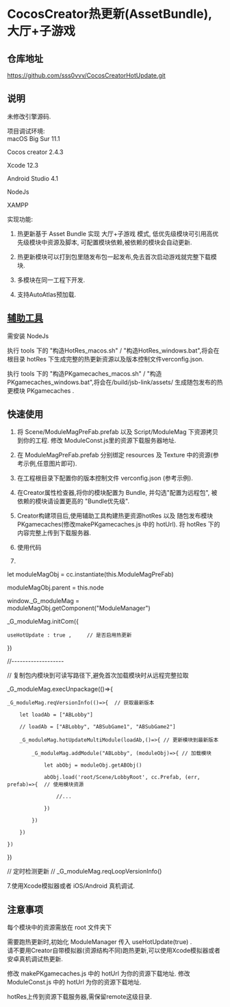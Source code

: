 



CocosCreator热更新(AssetBundle),大厅+子游戏
========

仓库地址
---------
https://github.com/sss0vvv/CocosCreatorHotUpdate.git


说明
--------
未修改引擎源码.

项目调试环境:  
macOS Big Sur 11.1

Cocos creator 2.4.3 

Xcode 12.3

Android Studio 4.1

NodeJs

XAMPP


实现功能:
1. 热更新基于 Asset Bundle 实现 大厅+子游戏 模式,
   低优先级模块可引用高优先级模块中资源及脚本,
   可配置模块依赖,被依赖的模块会自动更新.

2. 热更新模块可以打到包里随发布包一起发布,免去首次启动游戏就完整下载模块.

3. 多模块在同一工程下开发.

4. 支持AutoAtlas预加载.



[辅助工具](http://www.baidu.com)
--------
需安装 NodeJs

执行 tools 下的 "构造HotRes_macos.sh" / "构造HotRes_windows.bat",将会在根目录 hotRes 下生成完整的热更新资源以及版本控制文件verconfig.json.

执行 tools 下的 "构造PKgamecaches_macos.sh" / "构造PKgamecaches_windows.bat",将会在/build/jsb-link/assets/
生成随包发布的热更模块 PKgamecaches .



快速使用
--------
1. 将 Scene/ModuleMagPreFab.prefab 以及 Script/ModuleMag 下资源拷贝到你的工程.
   修改 ModuleConst.js里的资源下载服务器地址.

2. 在 ModuleMagPreFab.prefab 分别绑定 resources 及 Texture 中的资源(参考示例,任意图片即可).

3. 在工程根目录下配置你的版本控制文件 verconfig.json (参考示例).

4. 在Creator属性检查器,将你的模块配置为 Bundle, 并勾选"配置为远程包", 被依赖的模块请设置更高的 "Bundle优先级".

5. Creator构建项目后,使用辅助工具构建热更资源hotRes 以及 随包发布模块PKgamecaches(修改makePKgamecaches.js 中的 hotUrl). 
	将 hotRes 下的内容完整上传到下载服务器.

6. 使用代码
7. 
let moduleMagObj    = cc.instantiate(this.ModuleMagPreFab)

moduleMagObj.parent = this.node  

window._G_moduleMag = moduleMagObj.getComponent("ModuleManager")  

_G_moduleMag.initCom({

    useHotUpdate : true ,     // 是否启用热更新 
    
}) 

//-------------------

// 复制包内模块到可读写路径下,避免首次加载模块时从远程完整拉取

_G_moduleMag.execUnpackage(()=>{

    _G_moduleMag.reqVersionInfo(()=>{  // 获取最新版本
    
        let loadAb = ["ABLobby"]
	
        // loadAb = ["ABLobby", "ABSubGame1", "ABSubGame2"]
	
        _G_moduleMag.hotUpdateMultiModule(loadAb,()=>{ // 更新模块到最新版本
	
            _G_moduleMag.addModule("ABLobby", (moduleObj)=>{ // 加载模块
	    
                let abObj = moduleObj.getABObj()
		
                abObj.load('root/Scene/LobbyRoot', cc.Prefab, (err, prefab)=>{  // 使用模块资源 
		
    				//...
				
                }) 
		
            })
	    
        })
	
    })
    
})

// 定时检测更新
// _G_moduleMag.reqLoopVersionInfo()

7.使用Xcode模拟器或者 iOS/Android 真机调试.



注意事项
-------
每个模块中的资源需放在 root 文件夹下

需要跑热更新时,初始化 ModuleManager 传入 useHotUpdate(true) .  
请不要用Creator自带模拟器(资源结构不同)跑热更新,可以使用Xcode模拟器或者安卓真机调试热更新.

修改 makePKgamecaches.js 中的 hotUrl 为你的资源下载地址.
修改 ModuleConst.js 中的 hotUrl 为你的资源下载地址.

hotRes上传到资源下载服务器,需保留remote这级目录.

